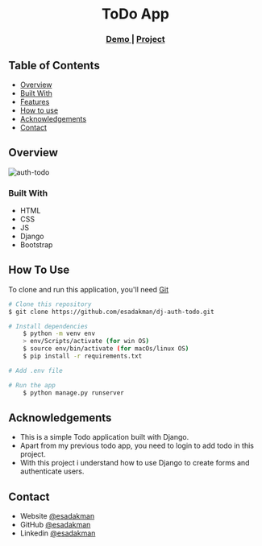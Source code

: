 <!-- Please update value in the {}  -->

<h1 align="center">ToDo App</h1>


<div align="center">
  <h3>
    <a href="https://esadakman-django-auth-todo.herokuapp.com/">
      Demo
    </a>
     | 
    <a href="https://github.com/esadakman/dj-auth-todo">
      Project
    </a>
 
  </h3>
</div>

<!-- TABLE OF CONTENTS -->

## Table of Contents

- [Overview](#overview)
- [Built With](#built-with)
- [Features](#features)
- [How to use](#how-to-use)
- [Acknowledgements](#acknowledgements)
- [Contact](#contact)

<!-- OVERVIEW -->

## Overview

![auth-todo](https://user-images.githubusercontent.com/98649983/188870137-dddee24f-29c0-4a60-b7d1-55321cc4d963.gif)

### Built With

<!-- This section should list any major frameworks that you built your project using. Here are a few examples.-->

- HTML
- CSS
- JS
- Django
- Bootstrap

## How To Use

<!-- This is an example, please update according to your application -->

To clone and run this application, you'll need [Git](https://git-scm.com) 
```bash
# Clone this repository
$ git clone https://github.com/esadakman/dj-auth-todo.git

# Install dependencies
    $ python -m venv env
    > env/Scripts/activate (for win OS)
    $ source env/bin/activate (for macOs/linux OS)
    $ pip install -r requirements.txt

# Add .env file

# Run the app
    $ python manage.py runserver
```

## Acknowledgements
- This is a simple Todo application built with Django.
- Apart from my previous todo app, you need to login to add todo in this project.
- With this project i understand how to use Django to create forms and authenticate users.


## Contact

- Website [@esadakman](https://esadakman.github.io/)
- GitHub [@esadakman](https://github.com/esadakman)
- Linkedin [@esadakman](https://www.linkedin.com/in/esadakman/)
